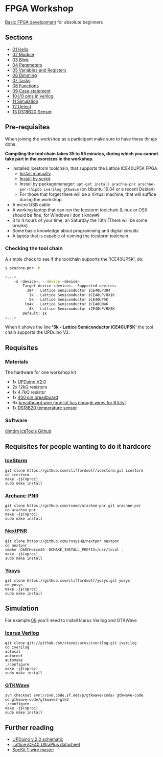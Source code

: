 # FPGA Workshop

[Basic FPGA development](docs/Basic%20FPGA%20development.pdf)
for absolute beginners

## Sections

* [01 Hello](01-hello)
* [02 Module](02-module)
* [03 Blink](03-blink)
* [04 Parameters](04-parameter)
* [05 Variables and Registers](05-varreg)
* [06 Dimming](06-dim)
* [07 Tasks](07-task)
* [08 Functions](08-function)
* [09 Case statement](09-case)
* [10 I/O pins in verilog](10-io)
* [11 Simulation](11-sim)
* [12 Detect](12-detect)
* [13 DS18B20 Sensor](13-temp-ds18b20)

## Pre-requisites

When joining the workshop as a participant make sure to have these things done.

**Compiling the tool chain takes 35 to 55 minutes, during which you cannot take part in the exorcizes in the workshop.**

* Installed Icestorm toolchain, that supports the Lattice ICE40UP5K FPGA.
  * [Install manually](http://www.clifford.at/icestorm/#install)
  * [Install by script](https://github.com/ddm/icetools)
  * Install by packagemanager: `apt-get install arachne-pnr arachne-pnr-chipdb iverilog gtkwave` (on Ubuntu 19.04 or a recent Debian)
  * For those that forget there will be a Virtual machine, that will suffice during the workshop.
* A micro USB cable
* A working laptop that can run the Icestorm toolchain (Linux or OSX should be fine, for Windows I don't know#)
* 3 to 4 hours of your time, an Saturday the 13th (There will be some breaks)
* Some basic knowledge about programming and digital circuits
* A laptop that is capable of running the Icestorm toolchain.

### Checking the tool chain

A simple check to see if the toolchain supports the 'ICE40UP5K', do:

```bash
$ arachne-pnr -h

<...>
    -d <device>, --device <device>
        Target device <device>.  Supported devices:
          384 - Lattice Semiconductor iCE40LP384
           1k - Lattice Semiconductor iCE40LP/HX1K
           5k - Lattice Semiconductor iCE40UP5K
         lm4k - Lattice Semiconductor iCE40LM4K
           8k - Lattice Semiconductor iCE40LP/HX8K
        Default: 1k
<...>
```

When it shows the line **'5k - Lattice Semiconductor iCE40UP5K'** the tool chain supports the UPDuino V2.

## Requisites

### Materials

The hardware for one workshop kit
* 1x [UPDuino V2.0](http://www.gnarlygrey.com)
* 2x 12kΩ resistors
* 1x 4.7kΩ resistor
* 1x [400 pin breadboard](https://www.ebay.com/itm/400-Points-Solderless-Breadboard-Protoboard-PCB-Test-Tafel/303104250905?hash=item46926bd419:g:0ZIAAOSwQKdclOnX)
* 6x [breadboard wire (one lot has enough wires for 6 kits)](https://www.ebay.com/itm/65Pcs-Male-to-Male-Solderless-Flexible-Breadboard-Jumper-Cable-Wires-For-Arduino/132335990497?epid=1066101990&hash=item1ecfd6f6e1:g:jbAAAOSwEi1cdQBv)
* 1x [DS18B20 temperature sensor](https://www.ebay.com/itm/5-10-20-50PCS-DS18B20-TO-92-9-12bit-Temperature-Sensor-Dallas-Thermometer-Sensor/323535934527?epid=2074368262&hash=item4b543e943f:m:mUgBbGl2BpyCl8TGSeZYERA)

### Software
[dimdm IceTools Github](https://github.com/ddm/icetools)


## Requisites for people wanting to do it hardcore

### [IceStorm](http://www.clifford.at/icestorm/)

```
git clone https://github.com/cliffordwolf/icestorm.git icestorm
cd icestorm
make -j$(nproc)
sudo make install
```

### [Archane-PNR](https://github.com/cseed/arachne-pnr)

```
git clone https://github.com/cseed/arachne-pnr.git arachne-pnr
cd arachne-pnr
make -j$(nproc)
sudo make install
```

### [NextPNR](https://github.com/YosysHQ/nextpnr)

```
git clone https://github.com/YosysHQ/nextpnr nextpnr
cd nextpnr
cmake -DARCH=ice40 -DCMAKE_INSTALL_PREFIX=/usr/local .
make -j$(nproc)
sudo make install
```

### [Yosys](http://www.clifford.at/yosys/)

```
git clone https://github.com/cliffordwolf/yosys.git yosys
cd yosys
make -j$(nproc)
sudo make install
```

## Simulation

For example [09](/09-sim) you'll need to install Icarus Verilog and GTKWave

### [Icarus Verilog](http://iverilog.icarus.com/)

```
git clone git://github.com/steveicarus/iverilog.git iverilog
cd iverilog
aclocal
autoconf
automake
./configure
make -j$(nproc)
sudo make install
```

### [GTKWave](http://gtkwave.sourceforge.net/)

```
svn checkout svn://svn.code.sf.net/p/gtkwave/code/ gtkwave-code
cd gtkwave-code/gtkwave3-gtk3
./configure
make -j$(nproc)
sudo make install
```

## Further reading

* [UPDuino v.2.0 schematic](docs/UPDuino_v2_0_C_121217.pdf)
* [Lattice iCE40 UltraPlus datasheet](docs/ice40ultraplusfamilydatasheet.pdf)
* [SocKit 1-wire master](docs/sockit_onewire.pdf)
